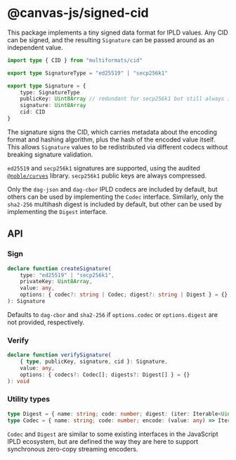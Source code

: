 # @canvas-js/signed-cid

This package implements a tiny signed data format for IPLD values. Any CID can be signed, and the resulting `Signature` can be passed around as an independent value.

```ts
import type { CID } from "multiformats/cid"

export type SignatureType = "ed25519" | "secp256k1"

export type Signature = {
	type: SignatureType
	publicKey: Uint8Array // redundant for secp256k1 but still always included
	signature: Uint8Array
	cid: CID
}
```

The signature signs the CID, which carries metadata about the encoding format and hashing algorithm, plus the hash of the encoded value itself. This allows `Signature` values to be redistributed via different codecs without breaking signature validation.

`ed25519` and `secp256k1` signatures are supported, using the audited [`@noble/curves`](https://github.com/paulmillr/noble-curves) library. `secp256k1` public keys are always compressed.

Only the `dag-json` and `dag-cbor` IPLD codecs are included by default, but others can be used by implementing the `Codec` interface. Similarly, only the `sha2-256` multihash digest is included by default, but other can be used by implementing the `Digest` interface.

## API

### Sign

```ts
declare function createSignature(
	type: "ed25519" | "secp256k1",
	privateKey: Uint8Array,
	value: any,
	options: { codec?: string | Codec; digest?: string | Digest } = {}
): Signature
```

Defaults to `dag-cbor` and `sha2-256` if `options.codec` or `options.digest` are not provided, respectively.

### Verify

```ts
declare function verifySignature(
	{ type, publicKey, signature, cid }: Signature,
	value: any,
	options: { codecs?: Codec[]; digests?: Digest[] } = {}
): void
```

### Utility types

```ts
type Digest = { name: string; code: number; digest: (iter: Iterable<Uint8Array>) => Uint8Array }
type Codec = { name: string; code: number; encode: (value: any) => Iterable<Uint8Array> }
```

`Codec` and `Digest` are similar to some existing interfaces in the JavaScript IPLD ecosystem, but are defined the way they are here to support synchronous zero-copy streaming encoders.
